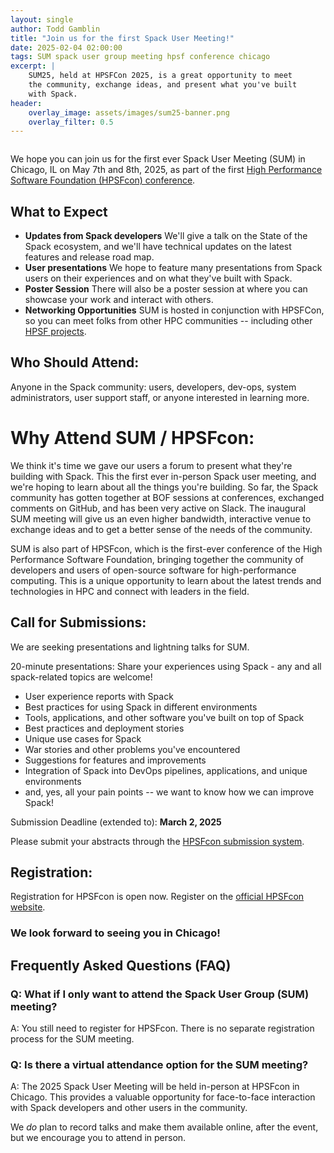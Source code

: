 ```yaml
---
layout: single
author: Todd Gamblin
title: "Join us for the first Spack User Meeting!"
date: 2025-02-04 02:00:00
tags: SUM spack user group meeting hpsf conference chicago
excerpt: |
    SUM25, held at HPSFCon 2025, is a great opportunity to meet
    the community, exchange ideas, and present what you've built
    with Spack.
header:
    overlay_image: assets/images/sum25-banner.png
    overlay_filter: 0.5
---
```


<img src="{{ site.url }}{{ site.baseurl }}/assets/images/hpsfcon-2025.png" alt="">

We hope you can join us for the first ever Spack User Meeting (SUM) in Chicago, IL on
May 7th and 8th, 2025, as part of the first
[High Performance Software Foundation (HPSFcon) conference](https://events.linuxfoundation.org/hpsf-conference/).

## What to Expect
* **Updates from Spack developers** We'll give a talk on the State of the Spack
  ecosystem, and we'll have technical updates on the latest features and release
  road map.
* **User presentations** We hope to feature many presentations from Spack users on their
  experiences and on what they've built with Spack.
* **Poster Session** There will also be a poster session at where you can showcase your
  work and interact with others.
* **Networking Opportunities** SUM is hosted in conjunction with HPSFCon, so you can
  meet folks from other HPC communities -- including other
  [HPSF projects](http://hpsf.io/projects/).

## Who Should Attend:

Anyone in the Spack community: users, developers, dev-ops, system administrators, user
support staff, or anyone interested in learning more.

# Why Attend SUM / HPSFcon:

We think it's time we gave our users a forum to present what they're building with
Spack. This the first ever in-person Spack user meeting, and we're hoping to learn about
all the things you're building. So far, the Spack community has gotten together at BOF
sessions at conferences, exchanged comments on GitHub, and has been very active on
Slack. The inaugural SUM meeting will give us an even higher bandwidth, interactive
venue to exchange ideas and to get a better sense of the needs of the community.

SUM is also part of HPSFcon, which is the first-ever conference of the High Performance
Software Foundation, bringing together the community of developers and users of
open-source software for high-performance computing. This is a unique opportunity to
learn about the latest trends and technologies in HPC and connect with leaders in the
field.

## Call for Submissions:

We are seeking presentations and lightning talks for SUM.

20-minute presentations: Share your experiences using Spack - any and all spack-related
topics are welcome!

* User experience reports with Spack
* Best practices for using Spack in different environments
* Tools, applications, and other software you've built on top of Spack
* Best practices and deployment stories
* Unique use cases for Spack
* War stories and other problems you've encountered
* Suggestions for features and improvements
* Integration of Spack into DevOps pipelines, applications, and unique environments
* and, yes, all your pain points -- we want to know how we can improve Spack!

Submission Deadline (extended to): **March 2, 2025**

Please submit your abstracts through the
[HPSFcon submission system](https://events.linuxfoundation.org/hpsf-conference/program/cfp/).

## Registration:

Registration for HPSFcon is open now. Register on the
[official HPSFcon website](https://events.linuxfoundation.org/hpsf-conference/).

### We look forward to seeing you in Chicago!

## Frequently Asked Questions (FAQ)

### Q: What if I only want to attend the Spack User Group (SUM) meeting?
A: You still need to register for HPSFcon. There is no separate registration process for the SUM meeting.

### Q: Is there a virtual attendance option for the SUM meeting?
A: The 2025 Spack User Meeting will be held in-person at HPSFcon in Chicago. This provides
a valuable opportunity for face-to-face interaction with Spack developers and other
users in the community.

We *do* plan to record talks and make them available online, after the event, but we
encourage you to attend in person.
